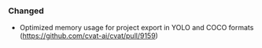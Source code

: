 ### Changed

- Optimized memory usage for project export in YOLO and COCO formats
  (<https://github.com/cvat-ai/cvat/pull/9159>)
